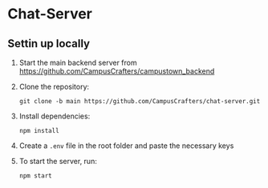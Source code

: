 # Chat-Server

## Settin up locally

1. Start the main backend server from https://github.com/CampusCrafters/campustown_backend
   
2. Clone the repository:

   ```
   git clone -b main https://github.com/CampusCrafters/chat-server.git
   ```

3. Install dependencies:

   ```
   npm install
   ```

4. Create a `.env` file in the root folder and paste the necessary keys 

5. To start the server, run:

   ```
   npm start
   ```
